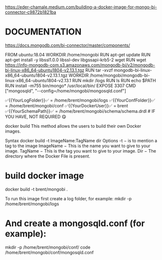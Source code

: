 https://eder-chamale.medium.com/building-a-docker-image-for-mongo-bi-connector-c9872b1821ba
# DOCUMENTATION
https://docs.mongodb.com/bi-connector/master/components/

FROM ubuntu:18.04
WORKDIR /home/mongobi
RUN apt-get update
RUN apt-get install -y libssl1.0.0 libssl-dev libgssapi-krb5-2 wget
RUN wget https://info-mongodb-com.s3.amazonaws.com/mongodb-bi/v2/mongodb-bi-linux-x86_64-ubuntu1804-v2.13.1.tgz
RUN tar -xvzf mongodb-bi-linux-x86_64-ubuntu1804-v2.13.1.tgz
WORKDIR /home/mongobi/mongodb-bi-linux-x86_64-ubuntu1804-v2.13.1
RUN mkdir /logs
RUN ls
RUN echo $PATH
RUN install -m755 bin/mongo* /usr/local/bin/
EXPOSE 3307
CMD ["mongosqld", "--config=/home/mongobi/mongosqld.conf"]


✅{{YourLogFolder}}✅ = /home/brent/mongobi/logs
✅{{YourConfFolder}}✅ = /home/brent/mongobi/conf
✅{{YourDockerUser}}✅ = brent
✅{{YourSchemaPath}}✅ = /home/brent/mongobi/schema/schema.drdl # IF YOU HAVE, NOT REQUIRED 😋

docker build
This method allows the users to build their own Docker images.

Syntax
docker build  -t ImageName:TagName dir
Options
-t − is to mention a tag to the image
ImageName − This is the name you want to give to your image.
TagName − This is the tag you want to give to your image.
Dir − The directory where the Docker File is present.

# build docker image

docker build -t brent/mongobi .

To run this image first create a log folder, for example:
mkdir -p /home/brent/mongobi/logs

# And create a mongosqld.conf (for example):
mkdir -p /home/brent/mongobi/conf/
code /home/brent/mongobi/conf/mongosqld.conf

